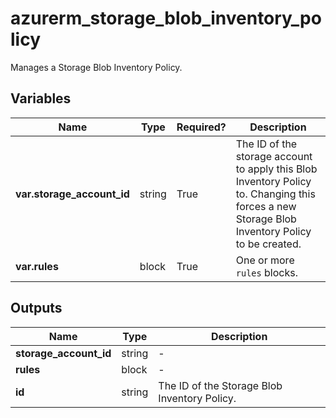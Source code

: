 # azurerm_storage_blob_inventory_policy

Manages a Storage Blob Inventory Policy.

## Variables

| Name | Type | Required? |  Description |
| ---- | ---- | --------- |  ----------- |
| **var.storage_account_id** | string | True | The ID of the storage account to apply this Blob Inventory Policy to. Changing this forces a new Storage Blob Inventory Policy to be created. | 
| **var.rules** | block | True | One or more `rules` blocks. | 



## Outputs

| Name | Type | Description |
| ---- | ---- | --------- | 
| **storage_account_id** | string  | - | 
| **rules** | block  | - | 
| **id** | string  | The ID of the Storage Blob Inventory Policy. | 